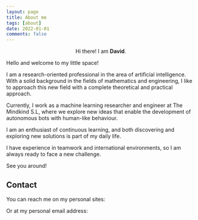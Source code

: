 ```yaml
---
layout: page
title: About me
tags: [about]
date: 2022-01-01
comments: false
---
```

    
<center>Hi there! I am <b>David</b>.</center>

Hello and welcome to my little space!

I am a research-oriented professional in the area of artificial intelligence. With a solid background in the fields of mathematics and engineering, I like to approach this new field with a complete theoretical and practical approach.

Currently, I work as a machine learning researcher and engineer at The Mindkind S.L, where we explore new ideas that enable the development of autonomous bots with human-like behaviour.

I am an enthusiast of continuous learning, and both discovering and exploring new solutions is part of my daily life.

I have experience in teamwork and international environments, so I am always ready to face a new challenge.

See you around!

## Contact

You can reach me on my personal sites:

<p align="center">
<a class="social-btn" href="http://linkedin.com/in/{{ site.linkedin }}" target="_blank" rel="noopener noreferrer"><i class="fa fa-fw fa-linkedin-square"></i></a>
<a class="social-btn" href="http://github.com/{{ site.github-url }}" target="_blank" rel="noopener noreferrer"><i class="fa fa-fw fa-github"></i></a>
</p>

Or at my personal email address:

<p align="center">
<a class="social-btn" href="mailto:{{ site.email }}" target="_blank" rel="noopener noreferrer"><i class="fa fa-fw fa-envelope-square"></i></a>
</p>
